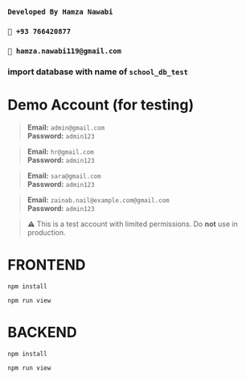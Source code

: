 ### `Developed By Hamza Nawabi`
### `📱 +93 766420877`
### `📧 hamza.nawabi119@gmail.com`

### import database with name of `school_db_test`

# Demo Account (for testing)

> **Email:** `admin@gmail.com`  
> **Password:** `admin123`

> **Email:** `hr@gmail.com`  
> **Password:** `admin123`

> **Email:** `sara@gmail.com`  
> **Password:** `admin123`

> **Email:** `zainab.nail@example.com@gmail.com`  
> **Password:** `admin123`

> ⚠️ This is a test account with limited permissions. Do **not** use in production.


# FRONTEND 

```
npm install
```
```
npm run view
```

# BACKEND

```
npm install
```
```
npm run view
```
